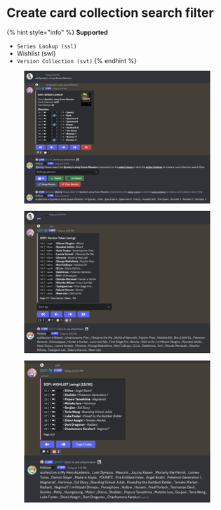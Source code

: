 # Create card collection search filter

{% hint style="info" %}
**Supported**&#x20;

* `Series Lookup (ssl)`
* Wishlist (swl)
* `Version Collection (svt)`
{% endhint %}

<figure><img src="../.gitbook/assets/image (2) (1).png" alt=""><figcaption></figcaption></figure>

<figure><img src="../.gitbook/assets/image (36).png" alt=""><figcaption></figcaption></figure>

<figure><img src="../.gitbook/assets/image (37).png" alt=""><figcaption></figcaption></figure>
